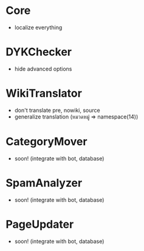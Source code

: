 # Core
- localize everything

# DYKChecker
- hide advanced options

# WikiTranslator
- don't translate pre, nowiki, source
- generalize translation (หมวดหมู่ => namespace(14))

# CategoryMover
- soon! (integrate with bot, database)

# SpamAnalyzer
- soon! (integrate with bot, database)

# PageUpdater
- soon! (integrate with bot, database)
